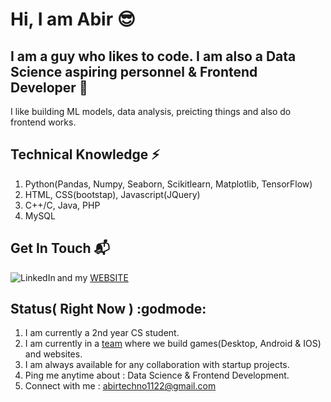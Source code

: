 # Hi, I am Abir :sunglasses:

## I am a guy who likes to code. I am also a Data Science aspiring personnel & Frontend Developer :rocket:
I like building ML models, data analysis, preicting things and also do frontend works.

## Technical Knowledge :zap:
1. Python(Pandas, Numpy, Seaborn, Scikitlearn, Matplotlib, TensorFlow)
2. HTML, CSS(bootstap), Javascript(JQuery)
3. C++/C, Java, PHP
4. MySQL

## Get In Touch :mailbox_with_mail:
[<img align="left" alt="LinkedIn" src="https://img.shields.io/badge/linkedin-%230077B5.svg?&style=for-the-badge&logo=linkedin&logoColor=white" />][linkedin]
and my [WEBSITE]

## Status( Right Now ) :godmode:
1. I am currently a 2nd year CS student.
2. I am currently in a [team] where we build games(Desktop, Android & IOS) and websites.
3. I am always available for any collaboration with startup projects.
4. Ping me anytime about : Data Science & Frontend Development.
5. Connect with me : abirtechno1122@gmail.com

[linkedin]: https://www.linkedin.com/in/abir-paul-682191197/ 
[WEBSITE]: https://wandererabir.github.io/MyWebsite/
[team]: https://www.linkedin.com/company/kodo-shinobi/



